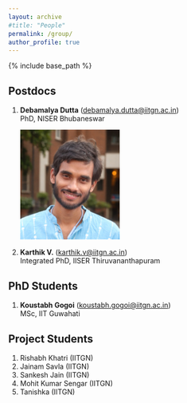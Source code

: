 ```yaml
---
layout: archive
#title: "People"
permalink: /group/
author_profile: true
---
```


{% include base_path %}

## Postdocs

1. **Debamalya Dutta** (debamalya.dutta@iitgn.ac.in) <br/>
   PhD, NISER Bhubaneswar

   <img src="/images/Photo_DD.jpg" alt="drawing" width="200"/>

3. **Karthik V.** (karthik.v@iitgn.ac.in) <br/>
   Integrated PhD, IISER Thiruvananthapuram


## PhD Students

1. **Koustabh Gogoi** (koustabh.gogoi@iitgn.ac.in) <br/>
   MSc, IIT Guwahati

<!-- 1. Ph.D. Michal Zimmerman (michal.zimmerman@mail.huji.ac.il) -->

## Project Students

1. Rishabh Khatri (IITGN) <br/>
2. Jainam Savla (IITGN) <br/>
3. Sankesh Jain (IITGN) <br/>
4. Mohit Kumar Sengar (IITGN) <br/>
5. Tanishka (IITGN) <br/>



